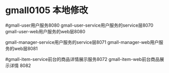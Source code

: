 # gmall0105 本地修改
#gmall-user用户服务8080
gmall-user-service用户服务的service层8070
gmall-user-web用户服务的web层8080

gmall-manager-service用户服务的service层8071
gmall-manager-web用户服务的web层8081

#gmall-item-service前台的商品详情展示服务8072
gmall-item-web前台商品展示详情  8082   
